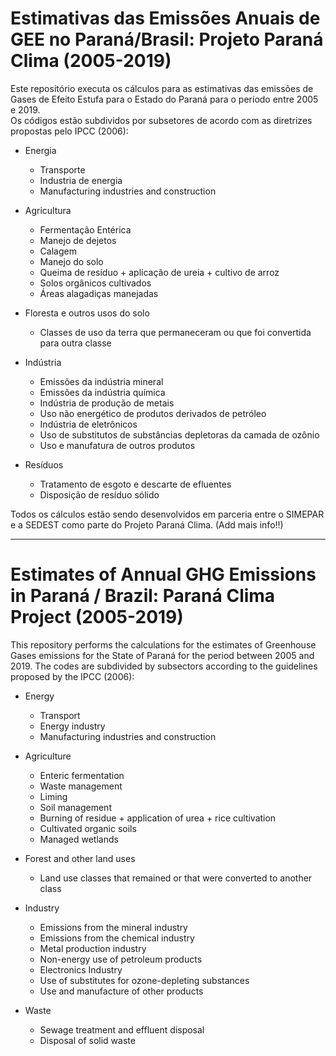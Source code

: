 # Estimativas das Emissões Anuais de GEE no Paraná/Brasil: Projeto Paraná Clima (2005-2019)

Este repositório executa os cálculos para as estimativas das emissões de Gases de Efeito Estufa para o Estado do Paraná para o período entre 2005 e 2019.  
Os códigos estão subdividos por subsetores de acordo com as diretrizes propostas pelo IPCC (2006): 

- Energia  
  - Transporte
  - Industria de energia
  - Manufacturing industries and construction
 
- Agricultura  
  - Fermentação Entérica
  - Manejo de dejetos 
  - Calagem
  - Manejo do solo
  - Queima de resíduo + aplicação de ureia + cultivo de arroz
  - Solos orgânicos cultivados
  - Áreas alagadiças manejadas
 
 
- Floresta e outros usos do solo 
  - Classes de uso da terra que permaneceram ou que foi convertida para outra classe
 
- Indústria   
  - Emissões da indústria mineral
  - Emissões da indústria química
  - Indústria de produção de metais
  -  Uso não energético de produtos derivados de petróleo
  - Indústria de eletrônicos
  - Uso de substitutos de substâncias depletoras da camada de ozônio
  - Uso e manufatura de outros produtos
 
- Resíduos
  - Tratamento de esgoto e descarte de efluentes
  - Disposição de resíduo sólido

Todos os cálculos estão sendo desenvolvidos em parceria entre o SIMEPAR e a SEDEST como parte do Projeto Paraná Clima. (Add mais info!!)

------------------------------------------------------------------------------------------------------------------------------------------------------
# Estimates of Annual GHG Emissions in Paraná / Brazil: Paraná Clima Project (2005-2019)

This repository performs the calculations for the estimates of Greenhouse Gases emissions for the State of Paraná for the period between 2005 and 2019.
The codes are subdivided by subsectors according to the guidelines proposed by the IPCC (2006):

- Energy
  - Transport
  - Energy industry
  - Manufacturing industries and construction
 
- Agriculture
  - Enteric fermentation
  - Waste management
  - Liming
  - Soil management
  - Burning of residue + application of urea + rice cultivation
  - Cultivated organic soils
  - Managed wetlands
 
 - Forest and other land uses
   - Land use classes that remained or that were converted to another class
 
- Industry
  - Emissions from the mineral industry
  - Emissions from the chemical industry
  - Metal production industry
  - Non-energy use of petroleum products
  - Electronics Industry
  - Use of substitutes for ozone-depleting substances
  - Use and manufacture of other products
 
- Waste
  - Sewage treatment and effluent disposal
  - Disposal of solid waste
